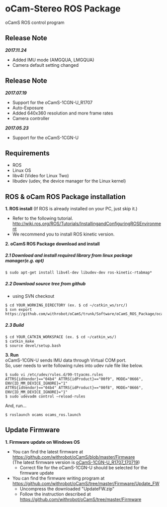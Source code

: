 # oCam-Stereo ROS Package
oCamS ROS control program

## Release Note
***2017.11.24***
* Added IMU mode (AMGQUA, LMGQUA)
* Camera default setting changed

## Release Note
***2017.07.19***
* Support for the oCamS-1CGN-U_R1707
* Auto-Exposure
* Added 640x360 resolution and more frame rates
* Camera controller

***2017.05.23***
* Support for the oCamS-1CGN-U


## Requirements
- ROS
- Linux OS
- libv4l  (Video for Linux Two)
- libudev (udev, the device manager for the Linux kernel)


## ROS & oCam ROS Package installation
**1. ROS install** (If ROS is already installed on your PC, just skip it.)</br>
* Refer to the following tutorial.</br>
http://wiki.ros.org/ROS/Tutorials/InstallingandConfiguringROSEnvironment
* We recommend you to install ROS kinetic version.


**2. oCamS ROS Package download and install**

  ##### 2.1 Download and install required library from linux package manager(e.g. apt)
  ```
  $ sudo apt-get install libv4l-dev libudev-dev ros-kinetic-rtabmap*
  ```
  ##### 2.2 Download source tree from github
  * using SVN checkout
  ```
  $ cd YOUR_WORKING_DIRECTORY (ex. $ cd ~/catkin_ws/src/)
  $ svn export https://github.com/withrobot/oCamS/trunk/Software/oCamS_ROS_Package/ocams
  ```
  ##### 2.3 Build
  ```
  $ cd YOUR_CATKIN_WORKSPACE (ex. $ cd ~/catkin_ws/)
  $ catkin_make
  $ source devel/setup.bash
  ```

**3. Run**</br>
oCamS-1CGN-U sends IMU data through Virtual COM port.</br>
So, user needs to write following rules into udev rule file like below.
```
$ sudo vi /etc/udev/rules.d/99-ttyacms.rules
ATTRS{idVendor}=="04b4" ATTRS{idProduct}=="00f9", MODE="0666", ENV{ID_MM_DEVICE_IGNORE}="1"
ATTRS{idVendor}=="04b4" ATTRS{idProduct}=="00f8", MODE="0666", ENV{ID_MM_DEVICE_IGNORE}="1"
$ sudo udevadm control –reload-rules
```
And, run...
```
$ roslaunch ocams ocams_ros.launch
```

## Update Firmware
**1. Firmware update on Windows OS**</br>
- You can find the latest firmware at https://github.com/withrobot/oCamS/blob/master/Firmware</br>
  (The latest firmware version is [oCamS-1CGN-U_R1707_170719](https://github.com/withrobot/oCamS/raw/master/Firmware/oCamS-1CGN-U_R1707_170719.img))
  - Correct file for the oCamS-1CGN-U should be selected for the firmware update
- You can find the firmware writing program at https://github.com/withrobot/oCamS/tree/master/Firmware/Update_FW</br>
  - Uncompress the downloaded "UpdateFW.zip"</br>
  - Follow the instruction described at https://github.com/withrobot/oCamS/tree/master/Firmware
